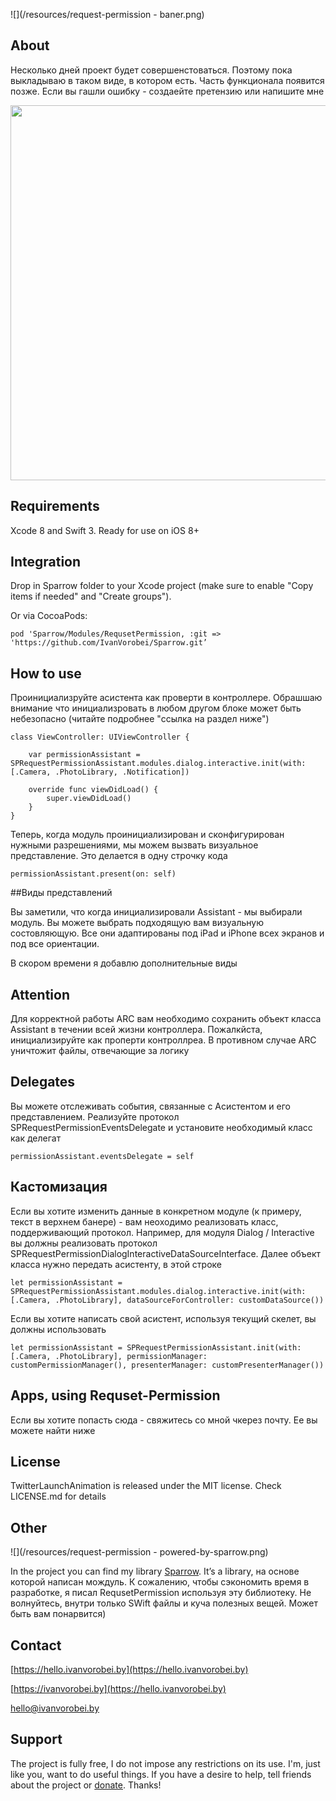 ![](/resources/request-permission - baner.png)

## About
Несколько дней проект будет совершенстоваться. Поэтому пока выкладываю в таком виде, в котором есть. Часть функционала появится позже. Если вы гашли ошибку - создаейте претензию или напишите мне

<img src="https://raw.githubusercontent.com/IvanVorobei/RequsetPermission/master/resources/request-permission - mockup_preview.gif" width="600">

## Requirements
Xcode 8 and Swift 3. Ready for use on iOS 8+

## Integration
Drop in Sparrow folder to your Xcode project (make sure to enable "Copy items if needed" and "Create groups").

Or via CocoaPods:
    
    pod 'Sparrow/Modules/RequsetPermission, :git => 'https://github.com/IvanVorobei/Sparrow.git’

## How to use

Проинициализруйте асистента как проверти в контроллере. Обрашшаю внимание что инициализровать в любом другом блоке может быть небезопасно (читайте подробнее "ссылка на раздел ниже")

	class ViewController: UIViewController {
    
    	var permissionAssistant = SPRequestPermissionAssistant.modules.dialog.interactive.init(with: [.Camera, .PhotoLibrary, .Notification])

    	override func viewDidLoad() {
        	super.viewDidLoad()
    	}
	}

Теперь, когда модуль проинициализирован и сконфигурирован нужными разрешениями, мы можем вызвать визуальное представление. Это делается в одну строчку кода

	permissionAssistant.present(on: self)

##Виды представлений

Вы заметили, что когда инициализировали Assistant - мы выбирали модуль. Вы можете выбрать подходящую вам визуальную состовляющую. Все они адаптированы под iPad и iPhone всех экранов и под все ориентации. 

В скором времени я добавлю дополнительные виды


## Attention
Для корректной работы ARC вам необходимо сохранить объект класса Assistant в течении всей жизни контроллера. Пожалкйста, инициализируйте как проперти контроллреа. В противном случае ARC уничтожит файлы, отвечающие за логику

## Delegates
Вы можете отслеживать события, связанные с Асистентом и его представлением. Реализуйте протокол SPRequestPermissionEventsDelegate и установите необходимый класс как делегат

	permissionAssistant.eventsDelegate = self

## Кастомизация
Если вы хотите изменить данные в конкретном модуле (к примеру, текст в верхнем банере) - вам неоходимо реализовать класс, поддерживающий протокол. Например, для модуля Dialog / Interactive вы должны реализовать протокол SPRequestPermissionDialogInteractiveDataSourceInterface. Далее объект класса нужно передать асистенту, в этой строке 

	let permissionAssistant = SPRequestPermissionAssistant.modules.dialog.interactive.init(with: [.Camera, .PhotoLibrary], dataSourceForController: customDataSource())

Если вы хотите написать свой асистент, используя текущий скелет, вы должны использовать 

	let permissionAssistant = SPRequestPermissionAssistant.init(with: [.Camera, .PhotoLibrary], permissionManager: customPermissionManager(), presenterManager: customPresenterManager())



## Apps, using Requset-Permission
Если вы хотите попасть сюда - свяжитесь со мной чкерез почту. Ее вы можете найти ниже

## License
TwitterLaunchAnimation is released under the MIT license. Check LICENSE.md for details

## Other
![](/resources/request-permission - powered-by-sparrow.png)

In the project you can find my library [Sparrow](https://github.com/IvanVorobei/Sparrow). It’s a library, на основе которой написан мождуль. К сожалению, чтобы сэкономить время в разработке, я писал RequsetPermission используя эту библиотеку. Не волнуйтесь, внутри только SWift файлы и куча полезных вещей. Может быть вам понарвится) 

## Contact
 
[https://hello.ivanvorobei.by](https://hello.ivanvorobei.by)

[https://ivanvorobei.by](https://hello.ivanvorobei.by)

hello@ivanvorobei.by

## Support
The project is fully free, I do not impose any restrictions on its use. I'm, just like you, want to do useful things. If you have a desire to help, tell friends about the project or [donate](http://ivanvorobei.by/donate). Thanks!

